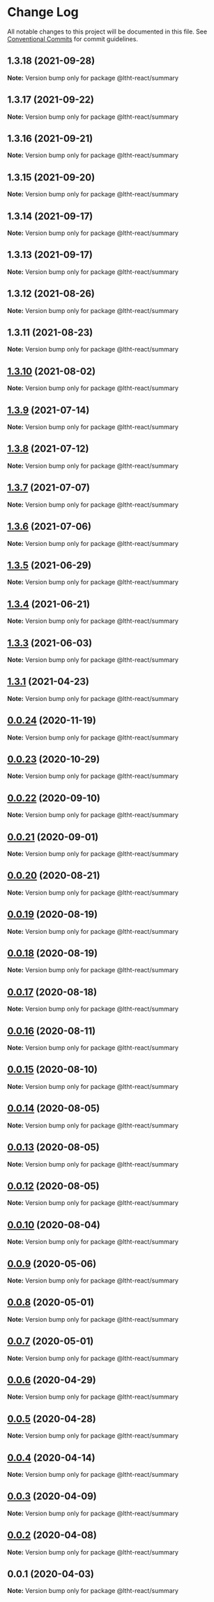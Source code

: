 # Change Log

All notable changes to this project will be documented in this file.
See [Conventional Commits](https://conventionalcommits.org) for commit guidelines.

## 1.3.18 (2021-09-28)

**Note:** Version bump only for package @ltht-react/summary





## 1.3.17 (2021-09-22)

**Note:** Version bump only for package @ltht-react/summary





## 1.3.16 (2021-09-21)

**Note:** Version bump only for package @ltht-react/summary





## 1.3.15 (2021-09-20)

**Note:** Version bump only for package @ltht-react/summary





## 1.3.14 (2021-09-17)

**Note:** Version bump only for package @ltht-react/summary





## 1.3.13 (2021-09-17)

**Note:** Version bump only for package @ltht-react/summary





## 1.3.12 (2021-08-26)

**Note:** Version bump only for package @ltht-react/summary





## 1.3.11 (2021-08-23)

**Note:** Version bump only for package @ltht-react/summary





## [1.3.10](https://github.com/ltht-epr/ltht-react/compare/@ltht-react/summary@1.3.9...@ltht-react/summary@1.3.10) (2021-08-02)

**Note:** Version bump only for package @ltht-react/summary





## [1.3.9](https://github.com/ltht-epr/ltht-react/compare/@ltht-react/summary@1.3.8...@ltht-react/summary@1.3.9) (2021-07-14)

**Note:** Version bump only for package @ltht-react/summary





## [1.3.8](https://github.com/ltht-epr/ltht-react/compare/@ltht-react/summary@1.3.7...@ltht-react/summary@1.3.8) (2021-07-12)

**Note:** Version bump only for package @ltht-react/summary





## [1.3.7](https://github.com/ltht-epr/ltht-react/compare/@ltht-react/summary@1.3.6...@ltht-react/summary@1.3.7) (2021-07-07)

**Note:** Version bump only for package @ltht-react/summary





## [1.3.6](https://github.com/ltht-epr/ltht-react/compare/@ltht-react/summary@1.3.5...@ltht-react/summary@1.3.6) (2021-07-06)

**Note:** Version bump only for package @ltht-react/summary





## [1.3.5](https://github.com/ltht-epr/ltht-react/compare/@ltht-react/summary@1.3.4...@ltht-react/summary@1.3.5) (2021-06-29)

**Note:** Version bump only for package @ltht-react/summary





## [1.3.4](https://github.com/ltht-epr/ltht-react/compare/@ltht-react/summary@1.3.3...@ltht-react/summary@1.3.4) (2021-06-21)

**Note:** Version bump only for package @ltht-react/summary





## [1.3.3](https://github.com/ltht-epr/ltht-react/compare/@ltht-react/summary@1.3.2...@ltht-react/summary@1.3.3) (2021-06-03)

**Note:** Version bump only for package @ltht-react/summary





## [1.3.1](https://github.com/ltht-epr/ltht-react/compare/@ltht-react/summary@1.3.0...@ltht-react/summary@1.3.1) (2021-04-23)

**Note:** Version bump only for package @ltht-react/summary





## [0.0.24](https://github.com/ltht-epr/ltht-react/compare/@ltht-react/summary@0.0.22...@ltht-react/summary@0.0.24) (2020-11-19)

**Note:** Version bump only for package @ltht-react/summary

## [0.0.23](https://github.com/ltht-epr/ltht-react/compare/@ltht-react/summary@0.0.22...@ltht-react/summary@0.0.23) (2020-10-29)

**Note:** Version bump only for package @ltht-react/summary

## [0.0.22](https://github.com/ltht-epr/ltht-react/compare/@ltht-react/summary@0.0.21...@ltht-react/summary@0.0.22) (2020-09-10)

**Note:** Version bump only for package @ltht-react/summary

## [0.0.21](https://github.com/ltht-epr/ltht-react/compare/@ltht-react/summary@0.0.20...@ltht-react/summary@0.0.21) (2020-09-01)

**Note:** Version bump only for package @ltht-react/summary

## [0.0.20](https://github.com/ltht-epr/ltht-react/compare/@ltht-react/summary@0.0.19...@ltht-react/summary@0.0.20) (2020-08-21)

**Note:** Version bump only for package @ltht-react/summary

## [0.0.19](https://github.com/ltht-epr/ltht-react/compare/@ltht-react/summary@0.0.18...@ltht-react/summary@0.0.19) (2020-08-19)

**Note:** Version bump only for package @ltht-react/summary

## [0.0.18](https://github.com/ltht-epr/ltht-react/compare/@ltht-react/summary@0.0.17...@ltht-react/summary@0.0.18) (2020-08-19)

**Note:** Version bump only for package @ltht-react/summary

## [0.0.17](https://github.com/ltht-epr/ltht-react/compare/@ltht-react/summary@0.0.16...@ltht-react/summary@0.0.17) (2020-08-18)

**Note:** Version bump only for package @ltht-react/summary

## [0.0.16](https://github.com/ltht-epr/ltht-react/compare/@ltht-react/summary@0.0.15...@ltht-react/summary@0.0.16) (2020-08-11)

**Note:** Version bump only for package @ltht-react/summary

## [0.0.15](https://github.com/ltht-epr/ltht-react/compare/@ltht-react/summary@0.0.14...@ltht-react/summary@0.0.15) (2020-08-10)

**Note:** Version bump only for package @ltht-react/summary

## [0.0.14](https://github.com/ltht-epr/ltht-react/compare/@ltht-react/summary@0.0.13...@ltht-react/summary@0.0.14) (2020-08-05)

**Note:** Version bump only for package @ltht-react/summary

## [0.0.13](https://github.com/ltht-epr/ltht-react/compare/@ltht-react/summary@0.0.12...@ltht-react/summary@0.0.13) (2020-08-05)

**Note:** Version bump only for package @ltht-react/summary

## [0.0.12](https://github.com/ltht-epr/ltht-react/compare/@ltht-react/summary@0.0.11...@ltht-react/summary@0.0.12) (2020-08-05)

**Note:** Version bump only for package @ltht-react/summary

## [0.0.10](https://github.com/ltht-epr/ltht-react/compare/@ltht-react/summary@0.0.9...@ltht-react/summary@0.0.10) (2020-08-04)

**Note:** Version bump only for package @ltht-react/summary

## [0.0.9](https://github.com/ltht-epr/ltht-react/compare/@ltht-react/summary@0.0.8...@ltht-react/summary@0.0.9) (2020-05-06)

**Note:** Version bump only for package @ltht-react/summary

## [0.0.8](https://github.com/ltht-epr/ltht-react/compare/@ltht-react/summary@0.0.7...@ltht-react/summary@0.0.8) (2020-05-01)

**Note:** Version bump only for package @ltht-react/summary

## [0.0.7](https://github.com/ltht-epr/ltht-react/compare/@ltht-react/summary@0.0.6...@ltht-react/summary@0.0.7) (2020-05-01)

**Note:** Version bump only for package @ltht-react/summary

## [0.0.6](https://github.com/ltht-epr/ltht-react/compare/@ltht-react/summary@0.0.5...@ltht-react/summary@0.0.6) (2020-04-29)

**Note:** Version bump only for package @ltht-react/summary

## [0.0.5](https://github.com/ltht-epr/ltht-react/compare/@ltht-react/summary@0.0.4...@ltht-react/summary@0.0.5) (2020-04-28)

**Note:** Version bump only for package @ltht-react/summary

## [0.0.4](https://github.com/ltht-epr/ltht-react/compare/@ltht-react/summary@0.0.3...@ltht-react/summary@0.0.4) (2020-04-14)

**Note:** Version bump only for package @ltht-react/summary

## [0.0.3](https://github.com/ltht-epr/ltht-react/compare/@ltht-react/summary@0.0.2...@ltht-react/summary@0.0.3) (2020-04-09)

**Note:** Version bump only for package @ltht-react/summary

## [0.0.2](https://github.com/ltht-epr/ltht-react/compare/@ltht-react/summary@0.0.1...@ltht-react/summary@0.0.2) (2020-04-08)

**Note:** Version bump only for package @ltht-react/summary

## 0.0.1 (2020-04-03)

**Note:** Version bump only for package @ltht-react/summary
